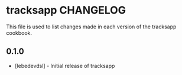 # tracksapp CHANGELOG

This file is used to list changes made in each version of the tracksapp cookbook.

## 0.1.0
- [lebedevdsl] - Initial release of tracksapp
